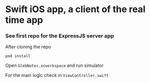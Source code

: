 # Swift iOS app, a client of the real time app

### See first repo for the ExpressJS server app

After cloning the repo

`pod install`

Open `GlebNotes.xcworkspace` and run simulator

For the main logic check in `ViewController.swift`
